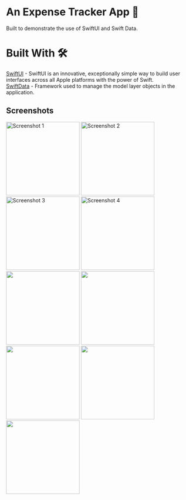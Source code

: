 # An Expense Tracker App 📱

Built to demonstrate the use of SwiftUI and Swift Data.

# Built With 🛠

[SwiftUI](https://developer.apple.com/xcode/swiftui/) - SwiftUI is an innovative, exceptionally simple way to build user interfaces across all Apple platforms with the power of Swift.\
[SwiftData](https://developer.apple.com/xcode/swiftdata/) - Framework used to manage the model layer objects in the application.

## Screenshots

<div>
    <img src="https://github.com/notwarnite/iOS-Expense_Tracker/assets/54807257/a69f202d-34a3-4bc8-82e7-25f83c3a6719" alt="Screenshot 1" width="200"/>
    <img src="https://github.com/notwarnite/iOS-Expense_Tracker/assets/54807257/e7ebf5f8-6e14-4c7f-84cd-221044897783" alt="Screenshot 2" width="200"/>
    <img src="https://github.com/notwarnite/iOS-Expense_Tracker/assets/54807257/85451643-8cb4-4799-9a10-a74ee674cc34" alt="Screenshot 3" width="200"/>
    <img src="https://github.com/notwarnite/iOS-Expense_Tracker/assets/54807257/29212ed1-68fc-4b32-8671-d3b4ec388f7f" alt="Screenshot 4" width="200"/>
    <img src="https://github.com/notwarnite/iOS-Expense_Tracker/assets/54807257/f10f94c0-780e-42c5-b011-cea59e835843) alt="Screenshot 5" width="200"/>
    <img src="https://github.com/notwarnite/iOS-Expense_Tracker/assets/54807257/f0b6d9a8-0dff-43f7-98da-542436e26b3f) alt="Screenshot 6" width="200"/>
    <img src="https://github.com/notwarnite/iOS-Expense_Tracker/assets/54807257/ca227495-a47b-4df9-8455-b6e6e21168dc) alt="Screenshot 7" width="200"/>
    <img src="https://github.com/notwarnite/iOS-Expense_Tracker/assets/54807257/20a73e4e-c6f5-4320-b584-0a39bac0a6e7) alt="Screenshot 8" width="200"/>
    <img src="https://github.com/notwarnite/iOS-Expense_Tracker/assets/54807257/f6b4104a-4d20-4e30-92b6-cbbc7f31ab99) alt="Screenshot 9" width="200"/>

</div>
